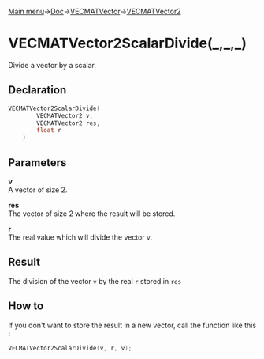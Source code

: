 [Main menu](../../../../Readme.md)->[Doc](../../../VECMATKit.md)->[VECMATVector](../../VECMATVector.md)->[VECMATVector2](../../VECMATVector2.md)

# VECMATVector2ScalarDivide(\_,\_,\_)
Divide a vector by a scalar.

## **Declaration**
```C
VECMATVector2ScalarDivide(
        VECMATVector2 v,
        VECMATVector2 res,
        float r
    )
```


## **Parameters**
**v**\
A vector of size 2.

**res**\
The vector of size 2 where the result will be stored.

**r**\
The real value which will divide the vector `v`.

## **Result**
The division of the vector `v` by the real `r` stored in `res`

## **How to**
If you don't want to store the result in a new vector, call the function like this :
```C
VECMATVector2ScalarDivide(v, r, v);
```
